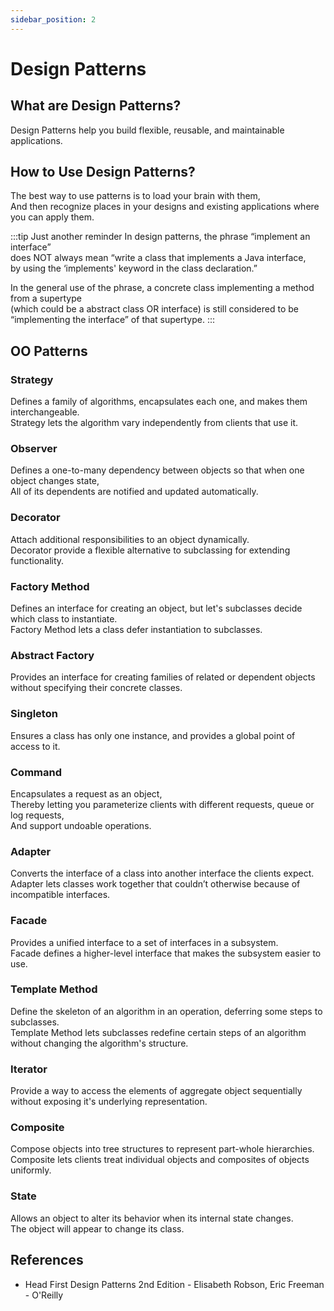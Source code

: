 ```yaml
---
sidebar_position: 2
---
```


# Design Patterns

## What are Design Patterns?

Design Patterns help you build flexible, reusable, and maintainable applications.

## How to Use Design Patterns?

The best way to use patterns is to load your brain with them,  
And then recognize places in your designs and existing applications where you can apply them.

:::tip Just another reminder
In design patterns, the phrase “implement an interface”  
does NOT always mean “write a class that implements a Java interface,  
by using the ‘implements' keyword in the class declaration.”

In the general use of the phrase, a concrete class implementing a method from a supertype  
(which could be a abstract class OR interface) is still considered to be “implementing the interface” of that supertype.
:::

## OO Patterns

### Strategy

Defines a family of algorithms, encapsulates each one, and makes them interchangeable.  
Strategy lets the algorithm vary independently from clients that use it.

### Observer

Defines a one-to-many dependency between objects so that when one object changes state,  
All of its dependents are notified and updated automatically.

### Decorator

Attach additional responsibilities to an object dynamically.  
Decorator provide a flexible alternative to subclassing for extending functionality.

### Factory Method

Defines an interface for creating an object, but let's subclasses decide which class to instantiate.  
Factory Method lets a class defer instantiation to subclasses.

### Abstract Factory

Provides an interface for creating families of related or dependent objects without specifying their concrete classes.

### Singleton

Ensures a class has only one instance, and provides a global point of access to it.

### Command

Encapsulates a request as an object,  
Thereby letting you parameterize clients with different requests, queue or log requests,  
And support undoable operations.

### Adapter

Converts the interface of a class into another interface the clients expect.  
Adapter lets classes work together that couldn’t otherwise because of incompatible interfaces.

### Facade

Provides a unified interface to a set of interfaces in a subsystem.  
Facade defines a higher-level interface that makes the subsystem easier to use.

### Template Method

Define the skeleton of an algorithm in an operation, deferring some steps to subclasses.  
Template Method lets subclasses redefine certain steps of an algorithm without changing the algorithm's structure.

### Iterator

Provide a way to access the elements of aggregate object sequentially without exposing it's underlying representation.

### Composite

Compose objects into tree structures to represent part-whole hierarchies.  
Composite lets clients treat individual objects and composites of objects uniformly.

### State

Allows an object to alter its behavior when its internal state changes.  
The object will appear to change its class.

## References

- Head First Design Patterns 2nd Edition - Elisabeth Robson, Eric Freeman - O'Reilly
